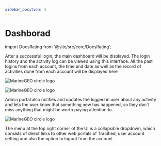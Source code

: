 ```yaml
---
sidebar_position: 2
---
```


# Dashborad
import DocsRating from '@site/src/core/DocsRating';

After a successful login, the main dashboard will be displayed. The login history and the activity log can be viewed using this interface. All the past logins from each account, the time and date as well as the record of activities done from each account will be displayed here

![MarineGEO circle logo](../../static/img/dash1.png "MarineGEO logo")

![MarineGEO circle logo](../../static/img/dash2.png "MarineGEO logo")



Admin portal also notifies and updates the logged in user about any activity and lets the user know that something new has happened, so they don’t miss anything that might be worth paying attention to. 

![MarineGEO circle logo](../../static/img/dash3.png "MarineGEO logo")

The menu at the top right corner of the UI is a collapsible dropdown, which consists of direct links to other web portals of Tracified, user account setting and also the option to logout from the account. 


<DocsRating pageName="dashboard" />